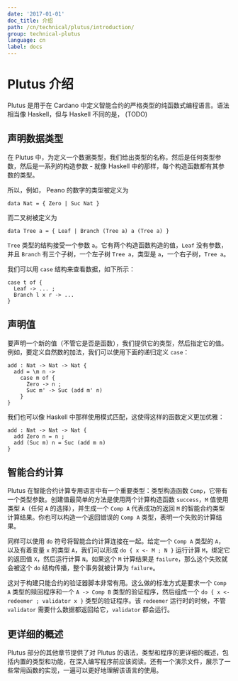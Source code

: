```yaml
---
date: '2017-01-01'
doc_title: 介绍
path: /cn/technical/plutus/introduction/
group: technical-plutus
language: cn
label: docs
---
```

<!-- Reviewed at f766612fb6c75b941cbe3c2d9c2db17dd2dc9bd3 -->

# Plutus 介绍

Plutus 是用于在 Cardano 中定义智能合约的严格类型的纯函数式编程语言。语法相当像 Haskell，但与 Haskell 不同的是， (TODO)


## 声明数据类型

在 Plutus 中，为定义一个数据类型，我们给出类型的名称，然后是任何类型参数，然后是一系列的构造参数 - 就像 Haskell 中的那样，每个构造函数都有其参数的类型。

所以，例如， Peano 的数字的类型被定义为

    data Nat = { Zero | Suc Nat }

而二叉树被定义为

    data Tree a = { Leaf | Branch (Tree a) a (Tree a) }

`Tree` 类型的结构接受一个参数 `a`。它有两个构造函数构造的值，`Leaf` 没有参数，并且 `Branch` 有三个子树，一个左子树 `Tree a`，类型是 `a`，一个右子树，`Tree a`。

我们可以用 `case` 结构来查看数据，如下所示：


    case t of {
      Leaf -> ... ;
      Branch l x r -> ...
    }

## 声明值

要声明一个新的值（不管它是否是函数），我们提供它的类型，然后指定它的值。例如，要定义自然数的加法，我们可以使用下面的递归定义 `case`：


    add : Nat -> Nat -> Nat {
      add = \m n ->
        case m of {
          Zero -> n ;
          Suc m' -> Suc (add m' n)
        }
    }

我们也可以像 Haskell 中那样使用模式匹配，这使得这样的函数定义更加优雅：

    add : Nat -> Nat -> Nat {
      add Zero n = n ;
      add (Suc m) n = Suc (add m n)
    }

## 智能合约计算

Plutus 在智能合约计算专用语言中有一个重要类型：类型构造函数 `Comp`，它带有一个类型参数。创建值最简单的方法是使用两个计算构造函数 `success`，`M` 值使用类型 `A`（任何 `A` 的选择），并生成一个 `Comp A` 代表成功的返回 `M` 的智能合约类型计算结果。你也可以构造一个返回错误的 `Comp A` 类型，表明一个失败的计算结果。

同样可以使用 `do` 符号将智能合约计算连接在一起。给定一个 `Comp A` 类型的 `A`，以及有着变量 `x` 的类型 `A`，我们可以形成 `do { x <- M ; N }` 运行计算 `M`，绑定它的返回值 `X`，然后运行计算 `N`。如果这个 `M` 计算结果是 `failure`，那么这个失败就会被这个 `do` 结构传播，整个事务就被计算为 `failure`。

这对于构建只能合约的验证器脚本非常有用。这么做的标准方式是要求一个 `Comp A` 类型的赎回程序和一个 `A -> Comp B` 类型的验证程序，然后组成一个 `do { x <- redeemer ; validator x }` 类型的验证程序。该 `redeemer` 运行时的时候，不管 `validator` 需要什么数据都返回给它，`validator` 都会运行。

## 更详细的概述

Plutus 部分的其他章节提供了对 Plutus 的语法，类型和程序的更详细的概述，包括内置的类型和功能，在深入编写程序前应该阅读。还有一个演示文件，展示了一些常用函数的实现，一遍可以更好地理解该语言的使用。

